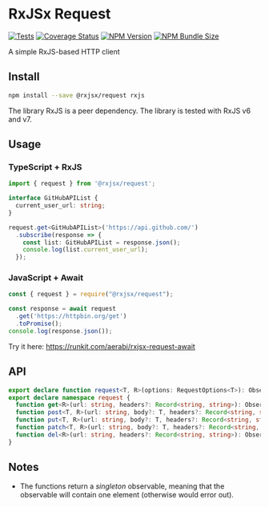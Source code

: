 # RxJSx Request
[![Tests](https://github.com/rxjsx/request/actions/workflows/node.yml/badge.svg)](https://github.com/rxjsx/request/actions/workflows/node.yml)
[![Coverage Status](https://coveralls.io/repos/github/rxjsx/request/badge.svg?branch=master)](https://coveralls.io/github/rxjsx/request?branch=master)
[![NPM Version](https://img.shields.io/npm/v/@rxjsx/request)](https://www.npmjs.com/package/@rxjsx/request)
[![NPM Bundle Size](https://badgen.net/bundlephobia/minzip/@rxjsx/request)](https://bundlephobia.com/package/@rxjsx/request@latest)

A simple RxJS-based HTTP client

## Install
```bash
npm install --save @rxjsx/request rxjs
```

The library RxJS is a peer dependency. The library is tested with RxJS v6 and v7.

## Usage

### TypeScript + RxJS
```typescript
import { request } from '@rxjsx/request';

interface GitHubAPIList {
  current_user_url: string;
}

request.get<GitHubAPIList>('https://api.github.com/')
  .subscribe(response => {
    const list: GitHubAPIList = response.json();
    console.log(list.current_user_url);
  });
```

### JavaScript + Await
```typescript
const { request } = require("@rxjsx/request");

const response = await request
  .get('https://httpbin.org/get')
  .toPromise();
console.log(response.json());
```
Try it here: https://runkit.com/aerabi/rxjsx-request-await

## API
```typescript
export declare function request<T, R>(options: RequestOptions<T>): Observable<Response<R>>;
export declare namespace request {
  function get<R>(url: string, headers?: Record<string, string>): Observable<Response<R>>;
  function post<T, R>(url: string, body?: T, headers?: Record<string, string>): Observable<Response<R>>;
  function put<T, R>(url: string, body?: T, headers?: Record<string, string>): Observable<Response<R>>;
  function patch<T, R>(url: string, body?: T, headers?: Record<string, string>): Observable<Response<R>>;
  function del<R>(url: string, headers?: Record<string, string>): Observable<Response<R>>;
}
```

## Notes
- The functions return a _singleton_ observable, meaning that the observable will
  contain one element (otherwise would error out).
